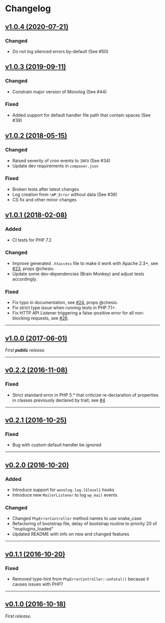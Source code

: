 Changelog
=========

## [v1.0.4 (2020-07-21)](https://github.com/inpsyde/Wonolog/releases/tag/1.0.4)

### Changed
- Do not log silenced errors by-default (See #50)

## [v1.0.3 (2019-09-11)](https://github.com/inpsyde/Wonolog/releases/tag/1.0.3)

### Changed
- Constrain major version of Monolog (See #44)

### Fixed
- Added support for default handler file path that contain spaces  (See #39)

## [v1.0.2 (2018-05-15)](https://github.com/inpsyde/Wonolog/releases/tag/1.0.2)

### Changed
- Raised severity of cron events to `INFO` (See #34)
- Update dev requirements in `composer.json`

### Fixed
- Broken tests after latest changes
- Log creation from `\WP_Error` without data (See #36)
- CS fix and other minor changes

## [v1.0.1 (2018-02-08)](https://github.com/inpsyde/Wonolog/releases/tag/1.0.1)

### Added

- CI tests for PHP 7.2

### Changed

- Improve generated `.htaccess` file to make it work with Apache 2.3+, see [#23](https://github.com/inpsyde/Wonolog/issues/23), props @chesio.
- Update some dev-dependencies (Brain Monkey) and adjust tests accordingly.

### Fixed

- Fix typo in documentation, see [#24](https://github.com/inpsyde/Wonolog/pull/24), props @chesio.
- Fix strict type issue when running tests in PHP 7.1+.
- Fix HTTP API Listener triggering a false-positive error for all non-blocking requests, see [#26](https://github.com/inpsyde/Wonolog/issues/26).

-------

## [v1.0.0 (2017-06-01)](https://github.com/inpsyde/Wonolog/releases/tag/1.0.0)

_First **public** release._

-------

## [v0.2.2 (2016-11-08)](https://github.com/inpsyde/Wonolog/releases/tag/0.2.2)

### Fixed

- Strict standard error in PHP 5.* that criticize re-declaration of properties in classes previously declared by trait, see [#4](https://github.com/inpsyde/Wonolog/issues/4)

-------

## [v0.2.1 (2016-10-25)](https://github.com/inpsyde/Wonolog/releases/tag/0.2.1)

### Fixed

- Bug with custom default handler be ignored

-------

## [v0.2.0 (2016-10-20)](https://github.com/inpsyde/Wonolog/releases/tag/0.2.0)

### Added

- Introduce support for `wonolog.log.{$level}` hooks
- Introduce new `MailerListener` to log `wp_mail` events

### Changed

- Changed `PhpErrorController` method names to use snake_case
- Refactoring of bootstrap file, delay of bootstrap routine to priority 20 of "muplugins_loaded"
- Updated README with info on new and changed features

-------

## [v0.1.1 (2016-10-20)](https://github.com/inpsyde/Wonolog/releases/tag/0.1.1)

### Fixed

- Removed type-hint from `PhpErrorController::onFatal()` because it causes issues with PHP7

-------

## [v0.1.0 (2016-10-18)](https://github.com/inpsyde/Wonolog/releases/tag/0.1.0)

_First release._
